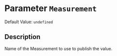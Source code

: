# Parameter `Measurement`
Default Value: `undefined`

## Description
Name of the Measurement to use to publish the value.
